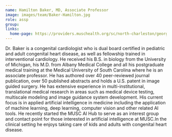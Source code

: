 ```yaml
---
name: Hamilton Baker, MD, Associate Professor
image: images/team/Baker-Hamilton.jpg
role: assp
group: 
links:
  home-page: https://providers.muschealth.org/sc/north-charleston/george-hamilton-baker-md
---
```


Dr. Baker is a congenital cardiologist who is dual board certified in pediatric and adult congenital heart disease, as well as fellowship trained in interventional cardiology. He received his B.S. in biology from the University of Michigan, his M.D. from Albany Medical College and all his postgraduate medical training at the Medical University of South Carolina where he is an associate professor. He has authored over 40 peer-reviewed journal publication, over 50 published abstracts and holds a U.S. patent in image guided surgery. He has extensive experience in multi-institutional, translational medical research in areas such as medical device testing, multiscale modeling and image guidance system development. His current focus is in applied artificial intelligence in medicine including the application of machine learning, deep learning, computer vision and other related AI tools. He recently started the MUSC AI Hub to serve as an interest group and contact point for those interested in artificial intelligence at MUSC.In the clinical setting he enjoys taking care of kids and adults with congenital heart disease.
